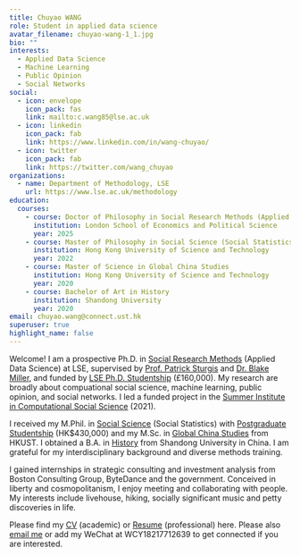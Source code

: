 ```yaml
---
title: Chuyao WANG
role: Student in applied data science
avatar_filename: chuyao-wang-1_1.jpg
bio: ""
interests:
  - Applied Data Science
  - Machine Learning
  - Public Opinion
  - Social Networks
social:
  - icon: envelope
    icon_pack: fas
    link: mailto:c.wang85@lse.ac.uk
  - icon: linkedin
    icon_pack: fab
    link: https://www.linkedin.com/in/wang-chuyao/
  - icon: twitter
    icon_pack: fab
    link: https://twitter.com/wang_chuyao
organizations:
  - name: Department of Methodology, LSE
    url: https://www.lse.ac.uk/methodology
education:
  courses:
    - course: Doctor of Philosophy in Social Research Methods (Applied Data Science)
      institution: London School of Economics and Political Science
      year: 2025
    - course: Master of Philosophy in Social Science (Social Statistics)
      institution: Hong Kong University of Science and Technology
      year: 2022
    - course: Master of Science in Global China Studies
      institution: Hong Kong University of Science and Technology
      year: 2020
    - course: Bachelor of Art in History
      institution: Shandong University
      year: 2020
email: chuyao.wang@connect.ust.hk
superuser: true
highlight_name: false
---
```

Welcome! I am a prospective Ph.D. in [Social Research Methods](https://www.lse.ac.uk/study-at-lse/Graduate/degree-programmes-2022/MPhilPhD-Social-Research-Methods) (Applied Data Science) at LSE, supervised by [Prof. Patrick Sturgis](https://www.lse.ac.uk/Methodology/People/Academic-Staff/Patrick-Sturgis/Patrick-Sturgis) and [Dr. Blake Miller](https://www.lse.ac.uk/Methodology/People/Academic-Staff/Blake-Miller/Blake-Miller), and funded by [LSE Ph.D. Studentship](https://www.lse.ac.uk/study-at-lse/graduate/fees-and-funding/phd-studentships) (£160,000). My research are broadly about compuational social science, machine learning, public opinion, and social networks. I led a funded project in the [Summer Institute in Computational Social Science](https://sicss.io/) (2021).

I received my M.Phil. in [Social Science](https://sosc.hkust.edu.hk/teaching_learning/mphil_social_science) (Social Statistics) with [Postgraduate Studentship](https://pg.ust.hk/current-students/awards-and-grants/postgraduate-studentship) (HK$430,000) and my M.Sc. in [Global China Studies](https://shss.hkust.edu.hk/tpg/mgcs/index) from HKUST. I obtained a B.A. in [History](http://en.history.sdu.edu.cn/info/1006/1013.htm) from Shandong University in China. I am grateful for my interdisciplinary background and diverse methods training. 

I﻿ gained internships in strategic consulting and investment analysis from Boston Consulting Group, ByteDance and the government. Conceived in liberty and cosmopolitanism, I enjoy meeting and collaborating with people. My interests include livehouse, hiking, socially significant music and petty discoveries in life.  

Please find my [CV](https://github.com/Jezzffihuter/starter-academic-website/blob/master/static/uploads/CV-ChuyaoWANG-Complete-Sept2022.pdf) (academic) or [Resume](https://github.com/Jezzffihuter/starter-academic-website/blob/master/static/uploads/Resume-ChuyaoWANG-LSE-Sept2022.pdf) (professional) here. Please also [email me](<mailto: c.wang85@lse.ac.uk>) or add my WeChat at WCY18217712639 to get connected if you are interested.